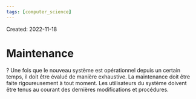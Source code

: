 ```yaml
---
tags: [computer_science] 
---
```

Created: 2022-11-18

# Maintenance
?
Une fois que le nouveau système est opérationnel depuis un certain temps, il doit être évalué de manière exhaustive.
La maintenance doit être faite rigoureusement à tout moment. Les
utilisateurs du système doivent être tenus au courant des dernières modifications et procédures.
<!--SR:!2022-12-11,14,230-->